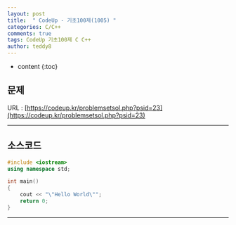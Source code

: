 ```yaml
---
layout: post   
title:  " CodeUp - 기초100제(1005) "
categories: C/C++
comments: true
tags: CodeUp 기초100제 C C++
author: teddy8  
---
```

* content
{:toc}

## 문제
URL : [https://codeup.kr/problemsetsol.php?psid=23](https://codeup.kr/problemsetsol.php?psid=23)

---

## 소스코드
``` cpp
#include <iostream>
using namespace std;

int main()
{
	cout << "\"Hello World\"";
	return 0;
}
```

---
